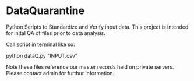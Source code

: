 # DataQuarantine
Python Scripts to Standardize and Verify input data.
This project is intended for inital QA of files prior to data analysis.

Call script in terminal like so:

python dataQ.py "INPUT.csv"




Note these files reference our master records held on private servers.
Please contact admin for furthur information.
